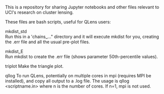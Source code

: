 This is a repository for sharing Jupyter notebooks and other files relevant to UCI's research on cluster lensing.

These files are bash scripts, useful for QLens users:

  mkdist_std        
  Run this in a 'chains_..." directory and it will execute mkdist for you, creating the .err file and all
                    the usual pre-plot files.
                    
  mkdist_E          
  Run mkdist to create the .err file (shows parameter 50th-percentile values).
  
  triplot 
  Make the triangle plot.
  
  qllog             To run QLens, potentially on multiple cores in mpi (requires MPI be installed), and copy all output to a
                    .log file. The usage is 
                    qllog <scriptname.in> <n>
                    where n is the number of cores. If n=1, mpi is not used.
    
